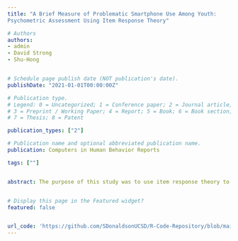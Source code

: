 ```yaml
---
title: "A Brief Measure of Problematic Smartphone Use Among Youth: 
Psychometric Assessment Using Item Response Theory"

# Authors
authors:
- admin
- David Strong
- Shu-Hong


# Schedule page publish date (NOT publication's date).
publishDate: "2021-01-01T00:00:00Z"

# Publication type.
# Legend: 0 = Uncategorized; 1 = Conference paper; 2 = Journal article;
# 3 = Preprint / Working Paper; 4 = Report; 5 = Book; 6 = Book section;
# 7 = Thesis; 8 = Patent

publication_types: ["2"]

# Publication name and optional abbreviated publication name.
publication: Computers in Human Behavior Reports

tags: [""] 


abstract: The purpose of this study was to use item response theory to assess a brief measure of problematic smartphone use among youth, using the 2017-2018 California Student Tobacco Survey (CSTS) collected from 119,981 students who own a smartphone across 256 high schools in California. 


# Display this page in the Featured widget?
featured: false


url_code: 'https://github.com/SDonaldsonUCSD/R-Code-Repository/blob/main/IRT/BriefScreener.FinalCode_SCOTT.Rmd'
---
```










